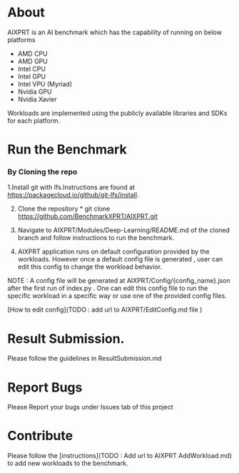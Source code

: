 # About

AIXPRT is an AI benchmark which has the capability of running on below platforms  
* AMD CPU
* AMD GPU
* Intel CPU
* Intel GPU
* Intel VPU (Myriad)
* Nvidia GPU
* Nvidia Xavier

Workloads are implemented using the publicly available libraries and SDKs for each platform.

# Run the Benchmark

### By Cloning the repo 
   1.Install git with lfs.Instructions are found at https://packagecloud.io/github/git-lfs/install.

   2. Clone the repository 
    * git clone https://github.com/BenchmarkXPRT/AIXPRT.git

   3. Navigate to AIXPRT/Modules/Deep-Learning/README.md of the cloned branch and follow instructions to run the benchmark.

   4. AIXPRT application runs on default configuration provided by the workloads. However once a default config file is generated , user can edit this config to change the workload behavior.

NOTE : A config file will be generated at AIXPRT/Config/{config_name}.json after the first run of index.py . One can edit this config file to run the specific workload in a specific way or use one of the provided config files. 

[How to edit config](TODO : add url to AIXPRT/EditConfig.md file )

# Result Submission. 
Please follow the guidelines in ResultSubmission.md

# Report Bugs
Please Report your bugs under Issues tab of this project

# Contribute
Please follow the [instructions](TODO : Add url to AIXPRT AddWorkload.md) to add new workloads to the benchmark.


